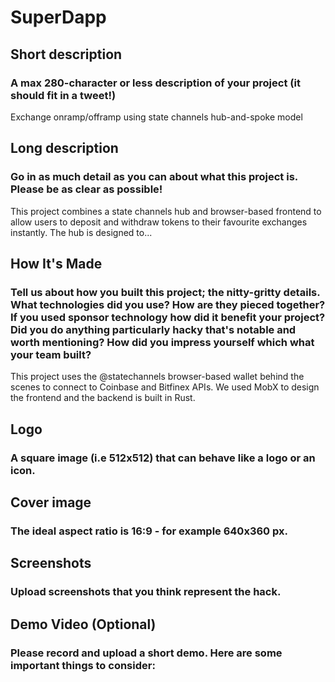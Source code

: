 # SuperDapp

## Short description

### A max 280-character or less description of your project (it should fit in a tweet!)

Exchange onramp/offramp using state channels hub-and-spoke model

## Long description

### Go in as much detail as you can about what this project is. Please be as clear as possible!

This project combines a state channels hub and browser-based frontend to allow users to deposit and withdraw tokens to their favourite exchanges instantly. The hub is designed to...

## How It's Made

### Tell us about how you built this project; the nitty-gritty details. What technologies did you use? How are they pieced together? If you used sponsor technology how did it benefit your project? Did you do anything particularly hacky that's notable and worth mentioning? How did you impress yourself which what your team built?

This project uses the @statechannels browser-based wallet behind the scenes to connect to Coinbase and Bitfinex APIs. We used MobX to design the frontend and the backend is built in Rust.

## Logo

### A square image (i.e 512x512) that can behave like a logo or an icon.

## Cover image

### The ideal aspect ratio is 16:9 - for example 640x360 px.

## Screenshots

### Upload screenshots that you think represent the hack.

## Demo Video (Optional)

### Please record and upload a short demo. Here are some important things to consider:
